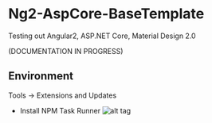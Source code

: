 # Ng2-AspCore-BaseTemplate
Testing out Angular2, ASP.NET Core, Material Design 2.0

(DOCUMENTATION IN PROGRESS)
## Environment

Tools -> Extensions and Updates 
- Install NPM Task Runner
![alt tag](https://dm2302files.storage.live.com/y3mDQWLOHzmCnpTzc06UanJAvCyfruwm3w111YwuVqAB2GvgjsVGMXInLhhhQ3UG5RO_lRt4HcM97o2NyIv-m0AzYL3W3kr-E5eCVvhO7nRmgmHNNEbFadGsExsSCeE1lRV9wAi53_q77H44vL6rSiG06BWvqa4VdosInKAjDYE9YE/Install%20NPM%20Task%20Runner.PNG?psid=1&width=938&height=142)

